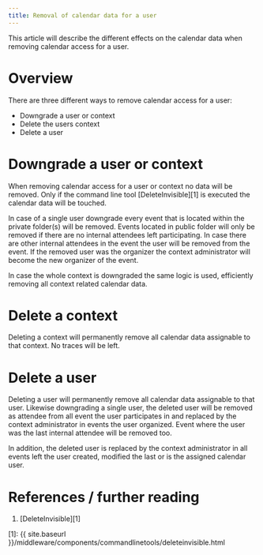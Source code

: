 ```yaml
---
title: Removal of calendar data for a user
---
```


This article will describe the different effects on the calendar data when removing calendar access for a user.

# Overview
There are three different ways to remove calendar access for a user:

 * Downgrade a user or context
 * Delete the users context
 * Delete a user


# Downgrade a user or context 
When removing calendar access for a user or context no data will be removed. Only if the command line tool [DeleteInvisible][1] is executed the calendar data will be touched.

In case of a single user downgrade every event that is located within the private folder(s) will be removed. Events located in public folder will only be removed if there are no internal attendees left participating. In case there are other internal attendees in the event the user will be removed from the event. If the removed user was the organizer the context administrator will become the new organizer of the event.

In case the whole context is downgraded the same logic is used, efficiently removing all context related calendar data.


# Delete a context
Deleting a context will permanently remove all calendar data assignable to that context. No traces will be left.


# Delete a user
Deleting a user will permanently remove all calendar data assignable to that user. Likewise downgrading a single user, the deleted user will be removed as attendee from all event the user participates in and replaced by the context administrator in events the user organized. Event where the user was the last internal attendee will be removed too. 

In addition, the deleted user is replaced by the context administrator in all events left the user created, modified the last or is the assigned calendar user.



# References / further reading
1. [DeleteInvisible][1]



[//]: # (Reference links - won't be shown in converted file)
[//]: # (Explicit references)
[1]: {{ site.baseurl }}/middleware/components/commandlinetools/deleteinvisible.html
